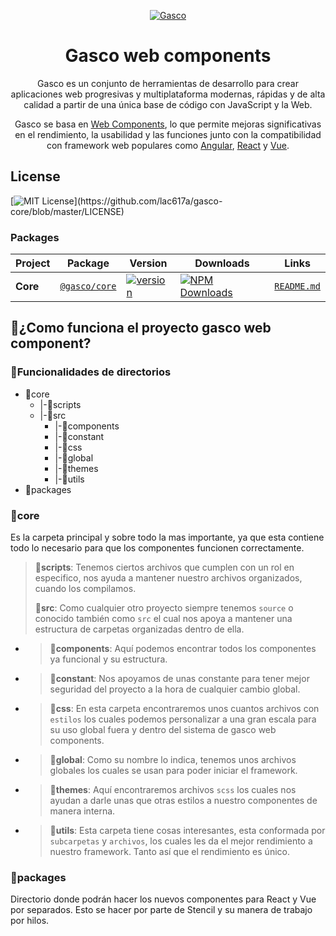 <p  align="center"><a  href="#"><img  alt="Gasco"  src="https://gasco-web-component.herokuapp.com/img/gasco-web-component.svg"  /></a></p>

<h1  align="center">Gasco web components</h1>

<p  align="center">Gasco es un conjunto de herramientas de desarrollo para crear aplicaciones web progresivas y multiplataforma modernas, rápidas y de alta calidad a partir de una única base de código con JavaScript y la Web.</p>

<p  align="center">Gasco se basa en <a  href="https://www.webcomponents.org/introduction">Web Components</a>, lo que permite mejoras significativas en el rendimiento, la usabilidad y las funciones junto con la compatibilidad con framework web populares como <a  href="https://angular.io/">Angular</a>, <a  href="https://reactjs.com/">React</a> y <a  href="https://vuejs.org/">Vue</a>.</p>

##  License

[![MIT License](https://img.shields.io/apm/l/atomic-design-ui.svg?)](https://github.com/lac617a/gasco-core/blob/master/LICENSE)

###  Packages

| Project | Package | Version | Downloads| Links |
| ------- | ------- | ------- | -------- |:-----:|
| **Core** | [`@gasco/core`](https://www.npmjs.com/package/@gasco/core) | [![version](https://img.shields.io/npm/v/@gasco/core/latest.svg)](https://www.npmjs.com/package/@gasco/core) | <a  href="https://www.npmjs.com/package/@gasco/core"  target="_blank"><img  src="https://img.shields.io/npm/dm/@gasco/core.svg"  alt="NPM Downloads" /></a> | [`README.md`](core/README.md)

##  :hammer:¿Como funciona el proyecto gasco web component?

###  :file_folder:Funcionalidades de directorios

* :open_file_folder:core
	* |-:file_folder:scripts
	* |-:file_folder:src
		* |-:file_folder:components
		* |-:file_folder:constant
		* |-:file_folder:css
		* |-:file_folder:global
		* |-:file_folder:themes
		* |-:file_folder:utils
* :file_folder:packages

###  :file_folder:core
Es la carpeta principal y sobre todo la mas importante, ya que esta contiene todo lo necesario para que los componentes funcionen correctamente.
>**:file_folder:scripts**:  Tenemos ciertos archivos que cumplen con un rol en especifico, nos ayuda a mantener nuestro archivos organizados, cuando los compilamos.
>
>**:file_folder:src**: Como cualquier otro proyecto siempre tenemos `source` o conocido también como `src` el cual nos apoya a mantener una estructura de carpetas organizadas dentro de ella.
		
*	>**:file_folder:components**: Aquí podemos encontrar todos los componentes ya funcional y su estructura.
*	>**:file_folder:constant**: Nos apoyamos de unas constante para tener mejor seguridad del proyecto a la hora de cualquier cambio global.
*	>**:file_folder:css**: En esta carpeta encontraremos unos cuantos archivos con `estilos` los cuales podemos personalizar a una gran escala para su uso global fuera y dentro del sistema de gasco web components.
*	>**:file_folder:global**: Como su nombre lo indica, tenemos unos archivos  globales los cuales se usan para poder iniciar el framework.
*	>**:file_folder:themes**: Aquí encontraremos archivos `scss` los cuales nos ayudan a darle unas que otras estilos a nuestro componentes de manera interna.
*	>**:file_folder:utils**: Esta carpeta tiene cosas interesantes, esta conformada por `subcarpetas` y `archivos`, los cuales les da el mejor rendimiento a nuestro framework. Tanto así que el rendimiento es único.

###  :file_folder:packages
Directorio donde podrán hacer los nuevos componentes para React y Vue por separados. Esto se hacer por parte de Stencil y su manera de trabajo por hilos.
